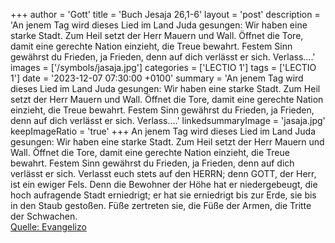 +++
author = 'Gott'
title = 'Buch Jesaja 26,1-6'
layout = 'post'
description = 'An jenem Tag wird dieses Lied im Land Juda gesungen: Wir haben eine starke Stadt. Zum Heil setzt der Herr Mauern und Wall. Öffnet die Tore, damit eine gerechte Nation einzieht, die Treue bewahrt. Festem Sinn gewährst du Frieden, ja Frieden, denn auf dich verlässt er sich. Verlass....'
images = ['/symbols/jasaja.jpg']
categories = ['LECTIO 1']
tags = ['LECTIO 1']
date = '2023-12-07 07:30:00 +0100'
summary = 'An jenem Tag wird dieses Lied im Land Juda gesungen: Wir haben eine starke Stadt. Zum Heil setzt der Herr Mauern und Wall. Öffnet die Tore, damit eine gerechte Nation einzieht, die Treue bewahrt. Festem Sinn gewährst du Frieden, ja Frieden, denn auf dich verlässt er sich. Verlass....'
linkedsummaryImage = 'jasaja.jpg'
keepImageRatio = 'true'
+++
An jenem Tag wird dieses Lied im Land Juda gesungen: Wir haben eine starke Stadt. Zum Heil setzt der Herr Mauern und Wall.
Öffnet die Tore, damit eine gerechte Nation einzieht, die Treue bewahrt.
Festem Sinn gewährst du Frieden, ja Frieden, denn auf dich verlässt er sich.
Verlasst euch stets auf den HERRN; denn GOTT, der Herr, ist ein ewiger Fels.<!--more-->
Denn die Bewohner der Höhe hat er niedergebeugt, die hoch aufragende Stadt erniedrigt; er hat sie erniedrigt bis zur Erde, sie bis in den Staub gestoßen.
Füße zertreten sie, die Füße der Armen, die Tritte der Schwachen.<br> [Quelle: Evangelizo](https://evangeliumtagfuertag.org/DE/gospel)